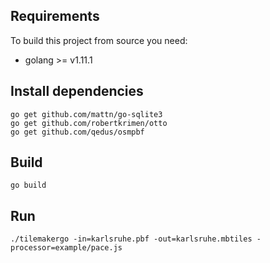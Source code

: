 ## Requirements

To build this project from source you need:
* golang >= v1.11.1 

## Install dependencies 

```
go get github.com/mattn/go-sqlite3
go get github.com/robertkrimen/otto
go get github.com/qedus/osmpbf

```

## Build

```
go build
```

## Run

```
./tilemakergo -in=karlsruhe.pbf -out=karlsruhe.mbtiles -processor=example/pace.js
```